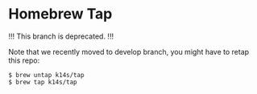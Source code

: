 # Homebrew Tap

!!! This branch is deprecated. !!!

Note that we recently moved to develop branch, you might have to retap this repo:

```
$ brew untap k14s/tap
$ brew tap k14s/tap
```
